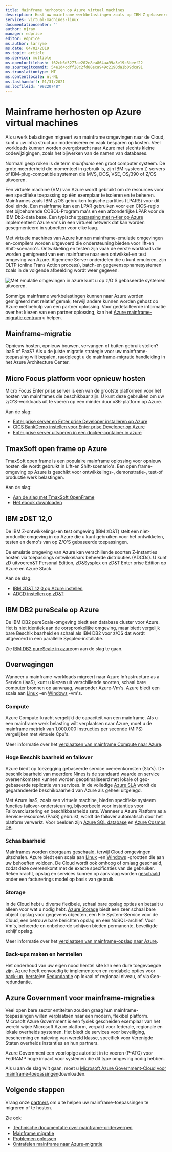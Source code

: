 ```yaml
---
title: Mainframe herhosten op Azure virtual machines
description: Host uw mainframe werkbelastingen zoals op IBM Z gebaseerde systemen met virtual machines (Vm's) op Microsoft Azure.
services: virtual-machines-linux
documentationcenter: ''
author: njray
manager: edprice
editor: edprice
ms.author: larryme
ms.date: 04/02/2019
ms.topic: article
ms.service: multiple
ms.openlocfilehash: f62cb6d5277ae202e8ea864aa99a3e19c3beef22
ms.sourcegitcommit: 54e1d4cdff28c2fd88eca949c2190da1b09dca91
ms.translationtype: MT
ms.contentlocale: nl-NL
ms.lasthandoff: 01/31/2021
ms.locfileid: "99220748"
---
```

# <a name="mainframe-rehosting-on-azure-virtual-machines"></a>Mainframe herhosten op Azure virtual machines

Als u werk belastingen migreert van mainframe omgevingen naar de Cloud, kunt u uw infra structuur moderniseren en vaak besparen op kosten. Veel workloads kunnen worden overgebracht naar Azure met slechts kleine codewijzigingen, zoals het bijwerken van de namen van databases.

Normaal gesp roken is de term *mainframe* een groot computer systeem. De grote meerderheid die momenteel in gebruik is, zijn IBM-systeem Z-servers of IBM-plug-compatible systemen die MVS, DOS, VSE, OS/390 of Z/OS uitvoeren.

Een virtuele machine (VM) van Azure wordt gebruikt om de resources voor een specifieke toepassing op één exemplaar te isoleren en te beheren. Mainframes zoals IBM z/OS gebruiken logische partities (LPARS) voor dit doel einde. Een mainframe kan een LPAR gebruiken voor een CICS-regio met bijbehorende COBOL-Program ma's en een afzonderlijke LPAR voor de IBM Db2-data base. Een typische [toepassing met n-tier op Azure](/azure/architecture/reference-architectures/n-tier/n-tier-sql-server) implementeert Azure vm's in een virtueel netwerk dat kan worden gesegmenteerd in subnetten voor elke laag.

Met virtuele machines van Azure kunnen mainframe-emulatie omgevingen en-compilers worden uitgevoerd die ondersteuning bieden voor lift-en Shift-scenario's. Ontwikkeling en testen zijn vaak de eerste workloads die worden gemigreerd van een mainframe naar een ontwikkel-en test omgeving van Azure. Algemene Server onderdelen die u kunt emuleren, zijn OLTP (online Trans Action process), batch-en gegevensopnamesystemen zoals in de volgende afbeelding wordt weer gegeven.

![Met emulatie omgevingen in azure kunt u op z/O'S gebaseerde systemen uitvoeren.](media/01-overview.png)

Sommige mainframe werkbelastingen kunnen naar Azure worden gemigreerd met relatief gemak, terwijl andere kunnen worden gehost op Azure met behulp van een partner oplossing. Voor gedetailleerde informatie over het kiezen van een partner oplossing, kan het [Azure mainframe-migratie centrum](https://azure.microsoft.com/migration/mainframe/) u helpen.

## <a name="mainframe-migration"></a>Mainframe-migratie

Opnieuw hosten, opnieuw bouwen, vervangen of buiten gebruik stellen? IaaS of PaaS? Als u de juiste migratie strategie voor uw mainframe-toepassing wilt bepalen, raadpleegt u de [mainframe-migratie](/azure/architecture/cloud-adoption/infrastructure/mainframe-migration/overview)  handleiding in het Azure Architecture Center.

## <a name="micro-focus-rehosting-platform"></a>Micro Focus platform voor opnieuw hosten

Micro Focus Enter prise server is een van de grootste platformen voor het hosten van mainframes die beschikbaar zijn. U kunt deze gebruiken om uw z/O'S-workloads uit te voeren op een minder duur x86-platform op Azure.

Aan de slag:

- [Enter prise server en Enter prise Developer installeren op Azure](./microfocus/set-up-micro-focus-azure.md)
- [CICS BankDemo instellen voor Enter prise Developer op Azure](./microfocus/demo.md)
- [Enter prise server uitvoeren in een docker-container in azure](./microfocus/run-enterprise-server-container.md)


## <a name="tmaxsoft-openframe-on-azure"></a>TmaxSoft open frame op Azure

TmaxSoft open frame is een populaire mainframe oplossing voor opnieuw hosten die wordt gebruikt in Lift-en Shift-scenario's. Een open frame-omgeving op Azure is geschikt voor ontwikkelings-, demonstratie-, test-of productie werk belastingen.

Aan de slag:

- [Aan de slag met TmaxSoft OpenFrame](./tmaxsoft/get-started.md)
- [Het ebook downloaden](https://azure.microsoft.com/resources/install-tmaxsoft-openframe-on-azure/)

## <a name="ibm-zdt-120"></a>IBM zD&T 12,0

De IBM Z-ontwikkelings-en test omgeving (IBM zD&T) stelt een niet-productie omgeving in op Azure die u kunt gebruiken voor het ontwikkelen, testen en demo's van op Z/O'S gebaseerde toepassingen.

De emulatie omgeving van Azure kan verschillende soorten Z-instanties hosten via toepassings ontwikkelaars beheerde distributies (ADCDs). U kunt zD uitvoeren&T Personal Edition, zD&Sysplex en zD&T Enter prise Edition op Azure en Azure Stack.

Aan de slag:

- [IBM zD&T 12,0 op Azure instellen](./ibm/install-ibm-z-environment.md)
- [ADCD instellen op zD&T](./ibm/demo.md)

## <a name="ibm-db2-purescale-on-azure"></a>IBM DB2 pureScale op Azure

De IBM DB2 pureScale-omgeving biedt een database cluster voor Azure. Het is niet identiek aan de oorspronkelijke omgeving, maar biedt vergelijk bare Beschik baarheid en schaal als IBM DB2 voor z/OS dat wordt uitgevoerd in een parallelle Sysplex-installatie.

Zie [IBM DB2 pureScale in azure](.//ibm/ibm-db2-purescale-azure.md)om aan de slag te gaan.

## <a name="considerations"></a>Overwegingen

Wanneer u mainframe-workloads migreert naar Azure Infrastructure as a Service (IaaS), kunt u kiezen uit verschillende soorten, schaal bare computer bronnen op aanvraag, waaronder Azure-Vm's. Azure biedt een scala aan [Linux](../../linux/overview.md) -en [Windows](../../windows/overview.md) -vm's.

### <a name="compute"></a>Compute

Azure Compute-kracht vergelijkt de capaciteit van een mainframe. Als u een mainframe werk belasting wilt verplaatsen naar Azure, moet u de mainframe metriek van 1.000.000 instructies per seconde (MIPS) vergelijken met virtuele Cpu's. 

Meer informatie over het [verplaatsen van mainframe Compute naar Azure](./concepts/mainframe-compute-azure.md).

### <a name="high-availability-and-failover"></a>Hoge Beschik baarheid en failover

Azure biedt op toezegging gebaseerde service overeenkomsten (Sla's). De beschik baarheid van meerdere Nines is de standaard waarde en service overeenkomsten kunnen worden geoptimaliseerd met lokale of geo-gebaseerde replicatie van services. In de volledige [Azure SLA](https://azure.microsoft.com/support/legal/sla/virtual-machines/) wordt de gegarandeerde beschikbaarheid van Azure als geheel uitgelegd.

Met Azure IaaS, zoals een virtuele machine, bieden specifieke systeem functies failover-ondersteuning, bijvoorbeeld voor instanties voor Failoverclustering en beschikbaarheids sets. Wanneer u Azure Platform as a Service-resources (PaaS) gebruikt, wordt de failover automatisch door het platform verwerkt. Voor beelden zijn [Azure SQL database](../../../azure-sql/database/sql-database-paas-overview.md) en [Azure Cosmos DB](../../../cosmos-db/introduction.md).

### <a name="scalability"></a>Schaalbaarheid

Mainframes worden doorgaans geschaald, terwijl Cloud omgevingen uitschalen. Azure biedt een scala aan [Linux](../../sizes.md) -en [Windows](../../sizes.md) -grootten die aan uw behoeften voldoen. De Cloud wordt ook omhoog of omlaag geschaald, zodat deze overeenkomt met de exacte specificaties van de gebruiker. Reken kracht, opslag en services kunnen op aanvraag worden [geschaald](/azure/architecture/best-practices/auto-scaling) onder een facturerings model op basis van gebruik.

### <a name="storage"></a>Storage

In de Cloud hebt u diverse flexibele, schaal bare opslag opties en betaalt u alleen voor wat u nodig hebt. [Azure Storage](../../../storage/common/storage-introduction.md) biedt een zeer schaal bare object opslag voor gegevens objecten, een File System-Service voor de Cloud, een betrouw bare berichten opslag en een NoSQL-archief. Voor Vm's, beheerde en onbeheerde schijven bieden permanente, beveiligde schijf opslag.

Meer informatie over het [verplaatsen van mainframe-opslag naar Azure](./concepts/mainframe-storage-azure.md).

### <a name="backup-and-recovery"></a>Back-ups maken en herstellen

Het onderhoud van uw eigen nood herstel site kan een dure toegevoegde zijn. Azure heeft eenvoudig te implementeren en rendabele opties voor [back-up](../../../backup/backup-overview.md), [herstel](../../../site-recovery/site-recovery-overview.md)en [Redundantie](../../../storage/common/storage-redundancy.md) op lokaal of regionaal niveau, of via Geo-redundantie.

## <a name="azure-government-for-mainframe-migrations"></a>Azure Government voor mainframe-migraties

Veel open bare sector entiteiten zouden graag hun mainframe-toepassingen willen verplaatsen naar een modern, flexibel platform. Microsoft Azure Government is een fysiek gescheiden exemplaar van het wereld wijde Microsoft Azure platform, verpakt voor federale, regionale en lokale overheids systemen. Het biedt de services voor beveiliging, bescherming en naleving van wereld klasse, specifiek voor Verenigde Staten overheids instanties en hun partners.

Azure Government een voorlopige autoriteit in te voeren (P-ATO) voor FedRAMP hoge impact voor systemen die dit type omgeving nodig hebben.

Als u aan de slag wilt gaan, moet u [Microsoft Azure Government-Cloud voor mainframe-toepassingen](https://azure.microsoft.com/resources/microsoft-azure-government-cloud-for-mainframe-applications/en-us/)downloaden.

## <a name="next-steps"></a>Volgende stappen

Vraag onze [partners](partner-workloads.md) om u te helpen uw mainframe-toepassingen te migreren of te hosten. 

Zie ook:

- [Technische documentatie over mainframe-onderwerpen](mainframe-white-papers.md)
- [Mainframe migratie](/azure/architecture/cloud-adoption/infrastructure/mainframe-migration/overview)
- [Problemen oplossen](../../troubleshooting/index.yml)
- [Ontrafelen mainframe naar Azure-migratie](https://azure.microsoft.com/resources/demystifying-mainframe-to-azure-migration/)

<!-- INTERNAL LINKS -->
[microfocus-get-started]: /microfocus/get-started.md
[microfocus-setup]: /microfocus/set-up-micro-focus-azure.md
[microfocus-demo]: /microfocus/demo.md
[ibm-get-started]: /ibm/get-started.md
[ibm-install-z]: /ibm/install-ibm-z-environment.md
[ibm-demo]: /ibm/demo.md